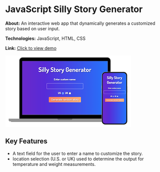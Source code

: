 # JavaScript Silly Story Generator

**About:** An interactive web app that dynamically generates a customized story based on user input.

**Technologies:** JavaScript, HTML, CSS

**Link:** [Click to view demo](https://jasheloper.github.io/silly-story-js/)

[![Silly Story Generator preview](/images/silly-story-prev.png)](https://jasheloper.github.io/silly-story-js/)


## Key Features

- A text field for the user to enter a name to customize the story.
- location selection (U.S. or UK) used to determine the output for temperature and weight measurements.